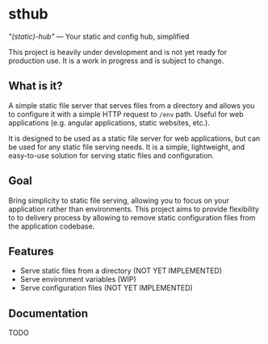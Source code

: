 # sthub
*"(static)-hub"* — Your static and config hub, simplified

This project is heavily under development and is not yet ready for production use. It is a work in progress and is subject to change.

## What is it?
A simple static file server that serves files from a directory and allows you to configure it with a simple HTTP request to `/env` path. Useful for web applications (e.g. angular applications, static websites, etc.).

It is designed to be used as a static file server for web applications, but can be used for any static file serving needs.
It is a simple, lightweight, and easy-to-use solution for serving static files and configuration.

## Goal

Bring simplicity to static file serving, allowing you to focus on your application rather than environments. This project aims to provide flexibility to to delivery process by allowing to remove static configuration files from the application codebase.

## Features
- Serve static files from a directory (NOT YET IMPLEMENTED)
- Serve environment variables (WIP)
- Serve configuration files (NOT YET IMPLEMENTED)

## Documentation

TODO

